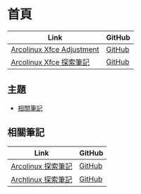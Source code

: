 

# 首頁

| Link | GitHub |
| ---- | ------ |
| [Arcolinux Xfce Adjustment](https://samwhelp.github.io/arcolinux-xfce-adjustment/) | [GitHub](https://github.com/samwhelp/arcolinux-xfce-adjustment) |
| [Arcolinux Xfce 探索筆記](https://samwhelp.github.io/note-about-arcolinux-xfce/) | [GitHub](https://github.com/samwhelp/note-about-arcolinux-xfce) |




## 主題

* [相關筆記](#相關筆記)





## 相關筆記

| Link | GitHub |
| ---- | ------ |
| [Arcolinux 探索筆記](https://samwhelp.github.io/note-about-arcolinux/) | [GitHub](https://github.com/samwhelp/note-about-arcolinux) |
| [Archlinux 探索筆記](https://samwhelp.github.io/note-about-archlinux/) | [GitHub](https://github.com/samwhelp/note-about-archlinux) |
